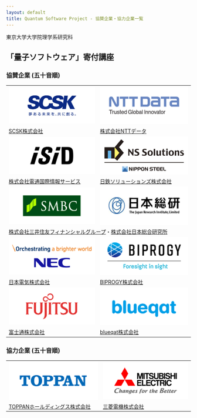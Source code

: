 ```yaml
---
layout: default
title: Quantum Software Project - 協賛企業・協力企業一覧
---
```


東京大学大学院理学系研究科
##  「量子ソフトウェア」寄付講座

### 協賛企業 (五十音順)

<table class="noborder">
<tr class="noborder">
  <td class="noborder"><a href="https://www.scsk.jp/"><div class="logo"><img alt="SCSK株式会社" src="assets/images/scsk.jpg" width="300"/></div></a></td>
  <td class="noborder"><a href="https://www.nttdata.com/jp/ja/"><div class="logo"><img alt="株式会社NTTデータ" src="assets/images/nttdata.jpg" width="300"/></div></a></td>
</tr>
<tr class="noborder">
  <td class="noborder"><a href="https://www.scsk.jp/">SCSK株式会社</a></td>
  <td class="noborder"><a href="https://www.nttdata.com/jp/ja/">株式会社NTTデータ</a></td>
</tr>
<tr class="noborder">
  <td class="noborder"><a href="https://www.isid.co.jp/"><div class="logo"><img alt="株式会社電通国際情報サービス" src="assets/images/isid.jpg" width="300"/></div></a></td>
  <td class="noborder"><a href="https://www.nssol.nipponsteel.com/"><div class="logo"><img alt="日鉄ソリューションズ株式会社" src="assets/images/nssol.jpg" width="300"/></div></a></td>
</tr>
<tr class="noborder">
  <td class="noborder"><a href="https://www.isid.co.jp/">株式会社電通国際情報サービス</a></td>
  <td class="noborder"><a href="https://www.nssol.nipponsteel.com/">日鉄ソリューションズ株式会社</a></td>
</tr>
<tr class="noborder">
  <td class="noborder"><a href="https://www.smfg.co.jp/"><div class="logo"><img alt="株式会社三井住友フィナンシャルグループ" src="assets/images/smbc.jpg" width="300"/></div></a></td>
  <td class="noborder"><a href="https://www.jri.co.jp/"><div class="logo"><img alt="株式会社日本総合研究所" src="assets/images/jri.jpg" width="300"/></div></a></td>
</tr>
<tr class="noborder">
  <td class="noborder" colspan="2"><a href="https://www.smfg.co.jp/">株式会社三井住友フィナンシャルグループ</a>・<a href="https://www.jri.co.jp/">株式会社日本総合研究所</a></td>
</tr>
<tr class="noborder">
  <td class="noborder"><a href="https://jpn.nec.com/"><div class="logo"><img alt="日本電気株式会社" src="assets/images/nec.png" width="300"/></div></a></td>
  <td class="noborder"><a href="https://www.biprogy.com/"><div class="logo"><img alt="BIPROGY株式会社" src="assets/images/biprogy.png" width="300"/></div></a></td>
</tr>
<tr class="noborder">
  <td class="noborder"><a href="https://jpn.nec.com/">日本電気株式会社</a></td>
  <td class="noborder"><a href="https://www.biprogy.com/">BIPROGY株式会社</a></td>
</tr>
<tr class="noborder">
  <td class="noborder"><a href="https://www.fujitsu.com/jp/about/resources/terms/howtolink"><div class="logo"><img alt="富士通株式会社" src="assets/images/fujitsu.jpg" width="300"/></div></a></td>
  <td class="noborder"><a href="https://blueqat.com/"><div class="logo"><img alt="blueqat株式会社" src="assets/images/bluecat.png" width="300"/></div></a></td>
</tr>
<tr class="noborder">
  <td class="noborder"><a href="https://www.fujitsu.com/jp/about/resources/terms/howtolink">富士通株式会社</a></td>
  <td class="noborder"><a href="https://blueqat.com/">blueqat株式会社</a></td>
</tr>
</table>

### 協力企業 (五十音順)

<table class="noborder">
<tr class="noborder">
  <td class="noborder"><a href="https://www.holdings.toppan.com/"><div class="logo"><img alt="TOPPANホールディングス株式会社" src="assets/images/toppan.png" width="300"/></div></a></td>
  <td class="noborder"><a href="https://www.mitsubishielectric.co.jp/"><div class="logo"><img src="assets/images/m-electric.jpg" width="300"/></div></a></td>
</tr>
<tr class="noborder">
  <td class="noborder"><a href="https://www.holdings.toppan.com/">TOPPANホールディングス株式会社</a></td>
  <td class="noborder"><a href="https://www.mitsubishielectric.co.jp/"> 三菱電機株式会社</a></td>
</tr>
</table>
